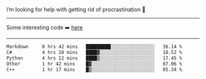 I’m looking for help with getting rid of procrastination 🤔

-----

Some interesting code :arrow_right: [here](https://github.com/zhen8838/playground)

-----

<!--START_SECTION:waka-->

```txt
Markdown     8 hrs 42 mins   █████████░░░░░░░░░░░░░░░░   36.14 %
C#           4 hrs 28 mins   ████▓░░░░░░░░░░░░░░░░░░░░   18.52 %
Python       4 hrs 12 mins   ████▒░░░░░░░░░░░░░░░░░░░░   17.45 %
Other        1 hr 42 mins    █▓░░░░░░░░░░░░░░░░░░░░░░░   07.06 %
C++          1 hr 17 mins    █▒░░░░░░░░░░░░░░░░░░░░░░░   05.34 %
```

<!--END_SECTION:waka-->

<!--
**zhen8838/zhen8838** is a ✨ _special_ ✨ repository because its `README.md` (this file) appears on your GitHub profile.

Here are some ideas to get you started:

- 🔭 I’m currently working on ...
- 🌱 I’m currently learning ...
- 👯 I’m looking to collaborate on ...
 ...
- 💬 Ask me about ...
- 📫 How to reach me: ...
- 😄 Pronouns: ...
- ⚡ Fun fact: ...
-->
